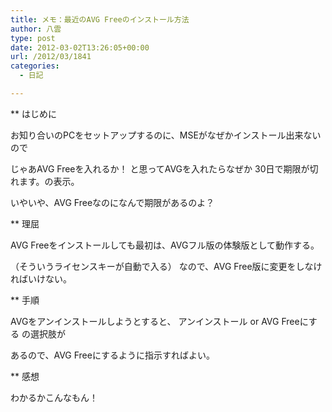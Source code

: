 ```yaml
---
title: メモ：最近のAVG Freeのインストール方法
author: 八雲
type: post
date: 2012-03-02T13:26:05+00:00
url: /2012/03/1841
categories:
  - 日記

---
```

** はじめに
  
お知り合いのPCをセットアップするのに、MSEがなぜかインストール出来ないので
  
じゃあAVG Freeを入れるか！ と思ってAVGを入れたらなぜか 30日で期限が切れます。の表示。
  
いやいや、AVG Freeなのになんで期限があるのよ？

** 理屈
  
AVG Freeをインストールしても最初は、AVGフル版の体験版として動作する。
  
（そういうライセンスキーが自動で入る） なので、AVG Free版に変更をしなければいけない。

** 手順
  
AVGをアンインストールしようとすると、 アンインストール or AVG Freeにする の選択肢が
  
あるので、AVG Freeにするように指示すればよい。

** 感想
  
わかるかこんなもん！